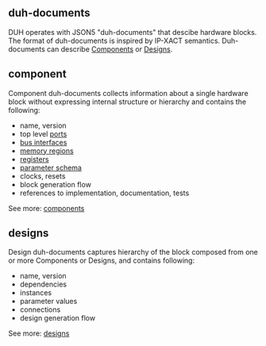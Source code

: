 ## duh-documents

DUH operates with JSON5 "duh-documents" that descibe hardware blocks.  The
format of duh-documents is inspired by IP-XACT semantics.  Duh-documents
can describe [Components](component.md) or [Designs](design.md).

## component

Component duh-documents collects information about a single hardware block
without expressing internal structure or hierarchy and contains the
following:

  * name, version
  * top level [ports](component.md#ports)
  * [bus interfaces](component.md#bus-interfaces)
  * [memory regions](component.md#memory-regions)
  * [registers](component.md#registers)
  * [parameter schema](component.md#parameter-schema)
  * clocks, resets
  * block generation flow
  * references to implementation, documentation, tests

See more: [components](component.md)

## designs

Design duh-documents captures hierarchy of the block composed from one or
more Components or Designs, and contains following:

  * name, version
  * dependencies
  * instances
  * parameter values
  * connections
  * design generation flow

See more: [designs](design.md)
